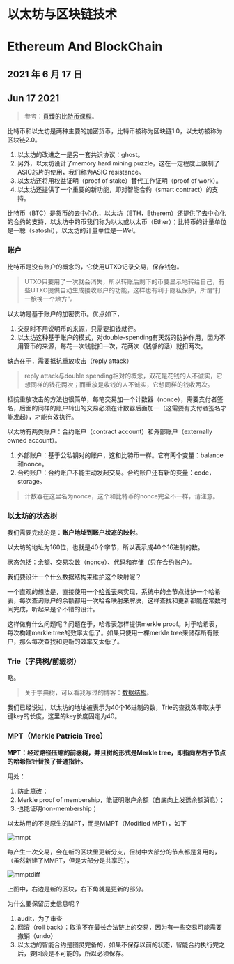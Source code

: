 # 以太坊与区块链技术

# Ethereum And BlockChain

## 2021 年 6 月 17 日

## Jun 17 2021



> 参考：[肖臻的比特币课程](https://www.bilibili.com/video/BV1Vt411X7JF)。



比特币和以太坊是两种主要的加密货币，比特币被称为区块链1.0，以太坊被称为区块链2.0。

1. 以太坊的改进之一是另一套共识协议：ghost。
2. 另外，以太坊设计了memory hard mining puzzle，这在一定程度上限制了ASIC芯片的使用，我们称为ASIC resistance。
3. 以太坊还将用权益证明（proof of stake）替代工作证明（proof of work）。
4. 以太坊还提供了一个重要的新功能，即对智能合约（smart contract）的支持。

比特币（BTC）是货币的去中心化，以太坊（ETH，Etherem）还提供了去中心化的合约的支持，以太坊中的币我们称为以太或以太币（Ether）；比特币的计量单位是一聪（satoshi），以太坊的计量单位是一*Wei*。

### 账户

比特币是没有账户的概念的，它使用UTXO记录交易，保存钱包。

> UTXO只要用了一次就会消失，所以转账后剩下的币要显示地转给自己，有些UTXO提供自动生成接收账户的功能，这样也有利于隐私保护，所谓“打一枪换一个地方”。

以太坊是基于账户的加密货币。优点如下，

1. 交易时不用说明币的来源，只需要扣钱就行。
2. 以太坊这种基于账户的模式，对double-spending有天然的防护作用，因为不用管币的来源，每花一次钱就扣一次，花两次（钱够的话）就扣两次。

缺点在于，需要抵抗重放攻击（reply attack）

> reply attack与double spending相对的概念，双花是花钱的人不诚实，它想同样的钱花两次；而重放是收钱的人不诚实，它想同样的钱收两次。

抵抗重放攻击的方法也很简单，每笔交易加一个计数器（nonce），需要支付者签名，后面的同样的账户转出的交易必须在计数器后面加一（这需要有支付者签名才能发起），才能有效执行。

以太坊有两类账户：合约账户（contract account）和外部账户（externally owned account）。

1. 外部账户：基于公私钥对的账户，这和比特币一样。它有两个变量：balance和nonce。
2. 合约账户：合约账户不能主动发起交易。合约账户还有新的变量：code，storage。

> 计数器在这里名为nonce，这个和比特币的nonce完全不一样，请注意。

### 以太坊的状态树

我们需要完成的是：**账户地址到账户状态的映射**。

以太坊的地址为160位，也就是40个字节，所以表示成40个16进制的数。

状态包括：余额、交易次数（nonce）、代码和存储（只在合约账户）。

我们要设计一个什么数据结构来维护这个映射呢？

一个直观的想法是，直接使用一个<u>哈希表</u>来实现，系统中的全节点维护一个哈希表，每次查询账户的余额都用一次哈希映射来解决，这样查找和更新都能在常数时间完成，听起来是个不错的设计。

这样做有什么问题呢？问题在于，哈希表怎样提供merkle proof。对于哈希表，每次构建merkle tree的效率太低了。如果只使用一棵merkle tree来储存所有账户，那么每次查找和更新的效率又太低了。

### Trie（字典树/前缀树）

略。

> 关于字典树，可以看我写过的博客：[数据结构](https://cescdf.com/blog/202104/mid-level-data-structure#%E5%AD%97%E5%85%B8%E6%A0%91%EF%BC%88%E5%89%8D%E7%BC%80%E6%A0%91%EF%BC%89)。

我们已经说过，以太坊的地址被表示为40个16进制的数，Trie的查找效率取决于键key的长度，这里的key长度固定为40。

### MPT（Merkle Patricia Tree）

**MPT：经过路径压缩的前缀树，并且树的形式是Merkle tree，即指向左右子节点的哈希指针替换了普通指针。**

用处：

1. 防止篡改；
2. Merkle proof of membership，能证明账户余额（自底向上发送余额消息）；
3. 也能证明non-membership；

以太坊用的不是原生的MPT，而是MMPT（Modified MPT），如下

![mmpt](https://cescdf.com/image/mmpt.png)

每产生一次交易，会在新的区块里更新分支，但树中大部分的节点都是复用的，（虽然新建了MMPT，但是大部分是共享的），

![mmptdiff](https://cescdf.com/image/mmptdiff.png)

上图中，右边是新的区块，右下角就是更新的部分。

为什么要保留历史信息呢？

1. audit，为了审查
2. 回滚（roll back）：取消不在最长合法链上的交易，因为有一些交易可能需要撤销（undo）
3. 以太坊的智能合约是图灵完备的，如果不保存以前的状态，智能合约执行完之后，要回滚是不可能的，所以必须保存。

